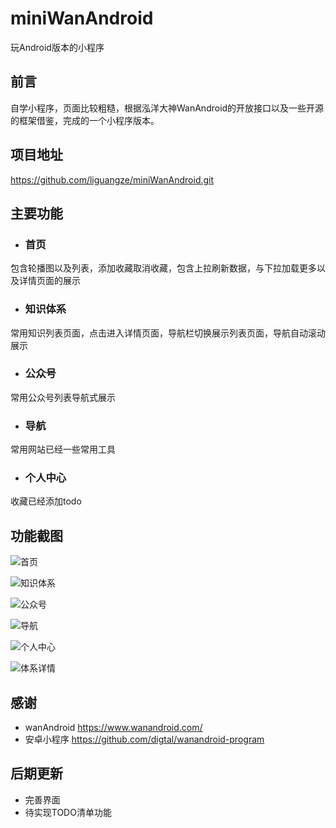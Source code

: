 # miniWanAndroid
玩Android版本的小程序

## 前言
自学小程序，页面比较粗糙，根据泓洋大神WanAndroid的开放接口以及一些开源的框架借鉴，完成的一个小程序版本。

## 项目地址
https://github.com/liguangze/miniWanAndroid.git

## 主要功能
- ### 首页
包含轮播图以及列表，添加收藏取消收藏，包含上拉刷新数据，与下拉加载更多以及详情页面的展示

- ### 知识体系
常用知识列表页面，点击进入详情页面，导航栏切换展示列表页面，导航自动滚动展示

- ### 公众号
常用公众号列表导航式展示

- ### 导航
常用网站已经一些常用工具

- ### 个人中心
收藏已经添加todo



## 功能截图




![首页](https://github.com/liguangze/image/blob/master/06031.jpg?raw=true)


![知识体系](https://github.com/liguangze/image/blob/master/06032.jpg?raw=true)


![公众号](https://github.com/liguangze/image/blob/master/06033.jpg?raw=true)


![导航](https://github.com/liguangze/image/blob/master/06034.jpg?raw=true)


![个人中心](https://github.com/liguangze/image/blob/master/06035.jpg?raw=true)


![体系详情](https://github.com/liguangze/image/blob/master/06036.jpg?raw=true)



## 感谢

- wanAndroid  https://www.wanandroid.com/
- 安卓小程序   https://github.com/digtal/wanandroid-program


## 后期更新

- 完善界面
- 待实现TODO清单功能






